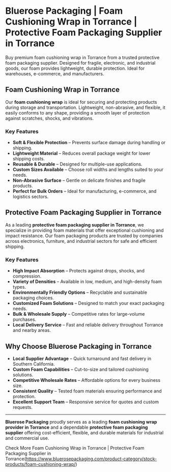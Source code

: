 # Bluerose Packaging | Foam Cushioning Wrap in Torrance | Protective Foam Packaging Supplier in Torrance

Buy premium foam cushioning wrap in Torrance from a trusted protective foam packaging supplier. Designed for fragile, electronic, and industrial goods, our foam provides lightweight, durable protection. Ideal for warehouses, e-commerce, and manufacturers.

## Foam Cushioning Wrap in Torrance

Our **foam cushioning wrap** is ideal for securing and protecting products during storage and transportation. Lightweight, non-abrasive, and flexible, it easily conforms to any shape, providing a smooth layer of protection against scratches, shocks, and vibrations.

### Key Features

- **Soft & Flexible Protection** – Prevents surface damage during handling or shipping.  
- **Lightweight Material** – Reduces overall package weight for lower shipping costs.  
- **Reusable & Durable** – Designed for multiple-use applications.  
- **Custom Sizes Available** – Choose roll widths and lengths suited to your needs.  
- **Non-Abrasive Surface** – Gentle on delicate finishes and fragile products.  
- **Perfect for Bulk Orders** – Ideal for manufacturing, e-commerce, and logistics sectors.  

## Protective Foam Packaging Supplier in Torrance

As a leading **protective foam packaging supplier in Torrance**, we specialize in providing foam materials that offer exceptional cushioning and impact resistance. Our foam packaging products are trusted by companies across electronics, furniture, and industrial sectors for safe and efficient shipping.

### Key Features

- **High Impact Absorption** – Protects against drops, shocks, and compression.  
- **Variety of Densities** – Available in low, medium, and high-density foam types.  
- **Environmentally Friendly Options** – Recyclable and sustainable packaging choices.  
- **Customized Foam Solutions** – Designed to match your exact packaging needs.  
- **Bulk & Wholesale Supply** – Competitive rates for large-volume purchases.  
- **Local Delivery Service** – Fast and reliable delivery throughout Torrance and nearby areas.  

## Why Choose Bluerose Packaging in Torrance

- **Local Supplier Advantage** – Quick turnaround and fast delivery in Southern California.  
- **Custom Foam Capabilities** – Cut-to-size and tailored cushioning solutions.  
- **Competitive Wholesale Rates** – Affordable options for every business size.  
- **Consistent Quality** – Tested foam materials ensuring performance and protection.  
- **Excellent Support Team** – Responsive service for quotes and custom requests.  

---

**Bluerose Packaging** proudly serves as a leading **foam cushioning wrap provider in Torrance** and a dependable **protective foam packaging supplier** offering cost-efficient, flexible, and durable materials for industrial and commercial use.

Check More Foam Cushioning Wrap in Torrance | Protective Foam Packaging Supplier in Torrance(https://www.bluerosepackaging.com/product-category/stock-products/foam-cushioning-wrap/)

